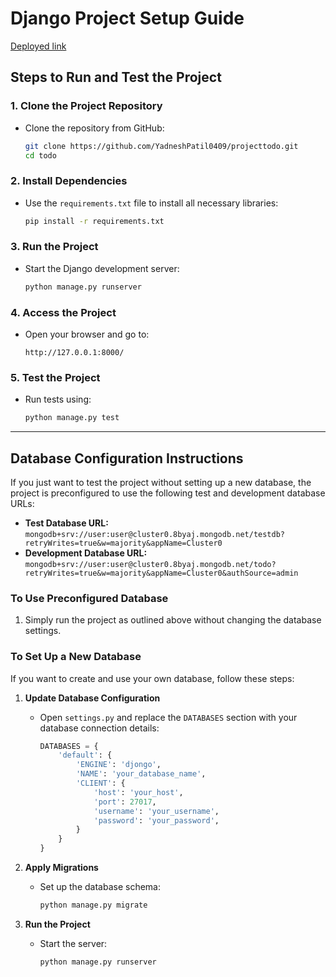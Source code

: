 # Django Project Setup Guide


[Deployed link](https://projecttodo-criz.onrender.com/)
## Steps to Run and Test the Project

### 1. Clone the Project Repository
* Clone the repository from GitHub:
  ```bash
  git clone https://github.com/YadneshPatil0409/projecttodo.git
  cd todo
  ```



### 2. Install Dependencies
* Use the `requirements.txt` file to install all necessary libraries:
  ```bash
  pip install -r requirements.txt
  ```

### 3. Run the Project
* Start the Django development server:
  ```bash
  python manage.py runserver
  ```

### 4. Access the Project
* Open your browser and go to:
  ```
  http://127.0.0.1:8000/
  ```

### 5. Test the Project
* Run tests using:
  ```bash
  python manage.py test
  ```

---

## Database Configuration Instructions

If you just want to test the project without setting up a new database, the project is preconfigured to use the following test and development database URLs:

- **Test Database URL:** `mongodb+srv://user:user@cluster0.8byaj.mongodb.net/testdb?retryWrites=true&w=majority&appName=Cluster0`
- **Development Database URL:** `mongodb+srv://user:user@cluster0.8byaj.mongodb.net/todo?retryWrites=true&w=majority&appName=Cluster0&authSource=admin`

### To Use Preconfigured Database
1. Simply run the project as outlined above without changing the database settings.

### To Set Up a New Database
If you want to create and use your own database, follow these steps:

1. **Update Database Configuration**
   - Open `settings.py` and replace the `DATABASES` section with your database connection details:
     ```python
     DATABASES = {
         'default': {
             'ENGINE': 'djongo',
             'NAME': 'your_database_name',
             'CLIENT': {
                 'host': 'your_host',
                 'port': 27017,
                 'username': 'your_username',
                 'password': 'your_password',
             }
         }
     }
     ```

2. **Apply Migrations**
   - Set up the database schema:
     ```bash
     python manage.py migrate
     ```

3. **Run the Project**
   - Start the server:
     ```bash
     python manage.py runserver
     ```

